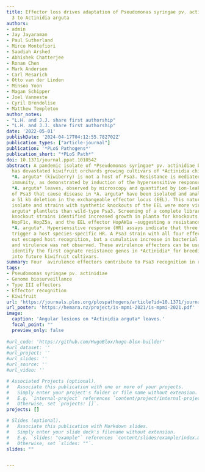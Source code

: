 ```yaml
---
title: Effector loss drives adaptation of Pseudomonas syringae pv. actinidiae biovar
  3 to Actinidia arguta
authors:
- admin
- Jay Jayaraman
- Paul Sutherland
- Mirco Montefiori
- Saadiah Arshed
- Abhishek Chatterjee
- Ronan Chen
- Mark Andersen
- Carl Mesarich
- Otto van der Linden
- Minsoo Yoon
- Magan Schipper
- Joel Vanneste
- Cyril Brendolise
- Matthew Templeton
author_notes:
- "L.H. and J.J. share first authorship"
- "L.H. and J.J. share first authorship"
date: '2022-05-01'
publishDate: '2024-04-17T04:12:55.782702Z'
publication_types: ["article-journal"]
publication: '*PLoS Pathogens*'
publication_short: "*PLoS Path*"
doi: 10.1371/journal.ppat.1010542
abstract: A pandemic isolate of *Pseudomonas syringae* pv. actinidiae biovar 3 (Psa3)
  has devastated kiwifruit orchards growing cultivars of *Actinidia chinensis*. In contrast,
  *A. arguta* (kiwiberry) is not a host of Psa3. Resistance is mediated via effector-triggered
  immunity, as demonstrated by induction of the hypersensitive response in infected
  *A. arguta* leaves, observed by microscopy and quantified by ion-leakage assays. Isolates
  of Psa3 that cause disease in *A. arguta* have been isolated and analyzed, revealing
  a 51 kb deletion in the exchangeable effector locus (EEL). This natural EEL-mutant
  isolate and strains with synthetic knockouts of the EEL were more virulent in *A.
  arguta* plantlets than wild-type Psa3. Screening of a complete library of Psa3 effector
  knockout strains identified increased growth in planta for knockouts of four effectors–AvrRpm1a,
  HopF1c, HopZ5a, and the EEL effector HopAW1a –suggesting a resistance response in
  *A. arguta*. Hypersensitive response (HR) assays indicate that three of these effectors
  trigger a host species-specific HR. A Psa3 strain with all four effectors knocked
  out escaped host recognition, but a cumulative increase in bacterial pathogenicity
  and virulence was not observed. These avirulence effectors can be used in turn to
  identify the first cognate resistance genes in *Actinidia* for breeding durable resistance
  into future kiwifruit cultivars.
summary: Four  avirulence effectors contribute to Psa3 recognition in resistant *Actinidia arguta*, identified through genome biosurveillance and effector knockout screening.
tags:
- Pseudomonas syringae pv. actinidiae
- Genome biosurveillance
- Type III effectors
- Effector recognition
- Kiwifruit
url: 'https://journals.plos.org/plospathogens/article?id=10.1371/journal.ppat.1010542'
url_poster: 'https://hemara.nz/project/is-mpmi-2021/is-mpmi-2021.pdf'
image:
  caption: 'Angular lesions on *Actinidia arguta* leaves.'
  focal_point: ""
  preview_only: false
  
#url_code: 'https://github.com/HugoBlox/hugo-blox-builder'
#url_dataset: ''
#url_project: ''
#url_slides: ''
#url_source: ''
#url_video: ''

# Associated Projects (optional).
#   Associate this publication with one or more of your projects.
#   Simply enter your project's folder or file name without extension.
#   E.g. `internal-project` references `content/project/internal-project/index.md`.
#   Otherwise, set `projects: []`.
projects: []

# Slides (optional).
#   Associate this publication with Markdown slides.
#   Simply enter your slide deck's filename without extension.
#   E.g. `slides: "example"` references `content/slides/example/index.md`.
#   Otherwise, set `slides: ""`.
slides: ""


---
```

